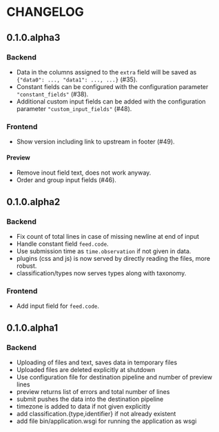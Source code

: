CHANGELOG
=========

0.1.0.alpha3
------------

### Backend
- Data in the columns assigned to the `extra` field will be saved as `{"data0": ..., "data1": ..., ...}` (#35).
- Constant fields can be configured with the configuration parameter `"constant_fields"` (#38).
- Additional custom input fields can be added with the configuration parameter `"custom_input_fields"` (#48).

### Frontend
- Show version including link to upstream in footer (#49).

#### Preview
- Remove inout field text, does not work anyway.
- Order and group input fields (#46).

0.1.0.alpha2
------------

### Backend
- Fix count of total lines in case of missing newline at end of input
- Handle constant field `feed.code`.
- Use submission time as `time.observation` if not given in data.
- plugins (css and js) is now served by directly reading the files, more robust.
- classification/types now serves types along with taxonomy.

### Frontend
- Add input field for `feed.code`.

0.1.0.alpha1
------------

### Backend
- Uploading of files and text, saves data in temporary files
- Uploaded files are deleted explicitly at shutdown
- Use configuration file for destination pipeline and number of preview lines
- preview returns list of errors and total number of lines
- submit pushes the data into the destination pipeline
- timezone is added to data if not given explicitly
- add classification.{type,identifier} if not already existent
- add file bin/application.wsgi for running the application as wsgi
